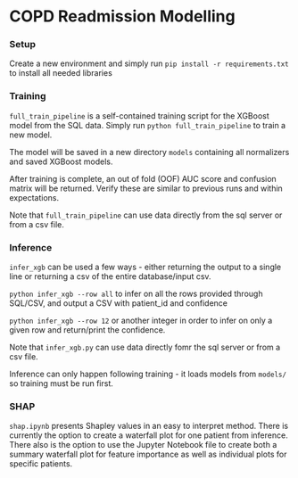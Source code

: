 # COPD Readmission Modelling

### Setup
Create a new environment and simply run `pip install -r requirements.txt` to install all needed libraries

### Training
`full_train_pipeline` is a self-contained training script for the XGBoost model from the SQL data. Simply run
`python full_train_pipeline` to train a new model.

The model will be saved in a new directory `models` containing all normalizers and saved XGBoost models.

After training is complete, an out of fold (OOF) AUC score and confusion matrix will be returned. Verify these are similar to previous runs and within expectations. 

Note that `full_train_pipeline` can use data directly from the sql server or from a csv file.

### Inference
`infer_xgb` can be used a few ways - either returning the output to a single line or returning a csv of the entire
database/input csv.

`python infer_xgb --row all` to infer on all the rows provided through SQL/CSV, and output a CSV with patient_id and confidence

`python infer_xgb --row 12` or another integer in order to infer on only a given row and return/print the confidence. 

Note that `infer_xgb.py` can use data directly fomr the sql server or from a csv file.

Inference can only happen following training - it loads models from `models/` so training must be run first.


### SHAP
`shap.ipynb` presents Shapley values in an easy to interpret method. There is currently the option to create a waterfall plot for one patient from inference. 
There also is the option to use the Jupyter Notebook file to create both a summary waterfall plot for feature importance as well as individual plots for specific patients.
